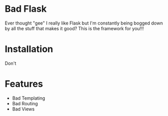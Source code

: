 # Bad Flask
Ever thought "gee" I really like Flask but I'm constantly being bogged down by all the stuff that
makes it good? This is the framework for you!!!

# Installation
Don't

# Features
- Bad Templating
- Bad Routing
- Bad Views
